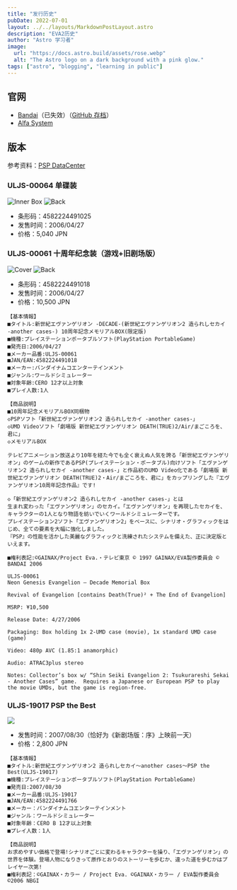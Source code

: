 ```yaml
---
title: "发行历史"
pubDate: 2022-07-01
layout: ../../layouts/MarkdownPostLayout.astro
description: "EVA2历史"
author: "Astro 学习者"
image:
  url: "https://docs.astro.build/assets/rose.webp"
  alt: "The Astro logo on a dark background with a pink glow."
tags: ["astro", "blogging", "learning in public"]
---
```


## 官网

- [Bandai](http://www.bandaigames.channel.or.jp/list/psp_eva2/)（已失效）（[GitHub 存档](https://xeonliu.github.io/eva2_archive/)）
- [Alfa System](http://www.alfasystem.net/game/evapsp/)

## 版本

参考资料：[PSP DataCenter](https://psxdatacenter.com/psp/ntsc-j_list.html)

### ULJS-00064 单碟装

![Inner Box](./assets/64-inner.webp)
![Back](./assets/64-back.webp)

- 条形码：4582224491025
- 发售时间：2006/04/27
- 价格：5,040 JPN

### ULJS-00061 十周年纪念装（游戏+旧剧场版）

![Cover](./assets/00061-cover.jpg)
![Back](./assets/00061-back.webp)

- 条形码：4582224491018
- 发售时间：2006/04/27
- 价格：10,500 JPN

```
【基本情報】
■タイトル:新世紀エヴァンゲリオン -DECADE-(新世紀エヴァンゲリオン2 造られしセカイ -another cases-) 10周年記念メモリアルBOX(限定版)
■機種:プレイステーションポータブルソフト(PlayStation PortableGame)
■発売日:2006/04/27
■メーカー品番:ULJS-00061
■JAN/EAN:4582224491018
■メーカー:バンダイナムコエンターテインメント
■ジャンル:ワールドシミュレーター
■対象年齢:CERO 12才以上対象
■プレイ人数:1人

【商品説明】
■10周年記念メモリアルBOX同梱物
◇PSPソフト「新世紀エヴァンゲリオン2 造られしセカイ -another cases-」
◇UMD Videoソフト「劇場版 新世紀エヴァンゲリオン DEATH(TRUE)2/Air/まごころを、君に」
◇メモリアルBOX

テレビアニメーション放送より10年を経た今でも全く衰えぬ人気を誇る「新世紀エヴァンゲリオン」のゲームの新作であるPSP(プレイステーション・ポータブル)向けソフト「エヴァンゲリオン2 造られしセカイ -another cases-」と作品初のUMD Video化である「劇場版 新世紀エヴァンゲリオン DEATH(TRUE)2・Air/まごころを、君に」をカップリングした『エヴァンゲリオン10周年記念作品』です!

◇「新世紀エヴァンゲリオン2 造られしセカイ -another cases-」とは
生まれ変わった「エヴァンゲリオン」のセカイ。「エヴァンゲリオン」を再現したセカイを、キャラクターの1人となり物語を紡いでいくワールドシミュレーターです。
プレイステーション2ソフト「エヴァンゲリオン2」をベースに、シナリオ・グラフィックをはじめ、全ての要素を大幅に強化しました。
『PSP』の性能を活かした美麗なグラフィックと洗練されたシステムを備えた、正に決定版といえます。

■権利表記:©GAINAX/Project Eva.・テレビ東京 © 1997 GAINAX/EVA製作委員会 © BANDAI 2006
```

```
ULJS-00061
Neon Genesis Evangelion – Decade Memorial Box

Revival of Evangelion [contains Death(True)² + The End of Evangelion]

MSRP: ¥10,500

Release Date: 4/27/2006

Packaging: Box holding 1x 2-UMD case (movie), 1x standard UMD case (game)

Video: 480p AVC (1.85:1 anamorphic)

Audio: ATRAC3plus stereo

Notes: Collector’s box w/ “Shin Seiki Evangelion 2: Tsukurareshi Sekai - Another Cases” game.  Requires a Japanese or European PSP to play the movie UMDs, but the game is region-free.
```

### ULJS-19017 PSP the Best

![](./assets/19017-full.png)

- 发售时间：2007/08/30（恰好为《新剧场版：序》上映前一天）
- 价格：2,800 JPN

```
【基本情報】
■タイトル:新世紀エヴァンゲリオン2 造られしセカイ～another cases～PSP the Best(ULJS-19017)
■機種:プレイステーションポータブルソフト(PlayStation PortableGame)
■発売日:2007/08/30
■メーカー品番:ULJS-19017
■JAN/EAN:4582224491766
■メーカー：バンダイナムコエンターテインメント
■ジャンル：ワールドシミュレーター
■対象年齢：CERO B 12才以上対象
■プレイ人数：1人

【商品説明】
お求めやすい価格で登場!シナリオごとに変わるキャラクターを操り、「エヴァンゲリオン」の世界を体験。登場人物になりきって原作とおりのストーリーを歩むか、違った道を歩むかはプレイヤー次第!
■権利表記：©GAINAX・カラー / Project Eva. ©GAINAX・カラー / EVA製作委員会 ©2006 NBGI
```
